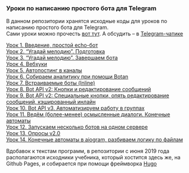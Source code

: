 ### Уроки по написанию простого бота для Telegram

В данном репозитории хранятся исходные коды для уроков по написанию простого бота для Telegram.  
Сами уроки можно прочесть [вот тут](https://mastergroosha.github.io/telegram-tutorial). А обсудить – в [Telegram-чатике](https://t.me/joinchat/ABtnIE7H7Q3TRRh8n8uNww)

[Урок 1. Введение, простой echo-бот](https://mastergroosha.github.io/telegram-tutorial/docs/lesson_01/)  
[Урок 2. “Угадай мелодию”. Подготовка](https://mastergroosha.github.io/telegram-tutorial/docs/lesson_02/)  
[Урок 3. “Угадай мелодию”. Завершаем бота](https://mastergroosha.github.io/telegram-tutorial/docs/lesson_03/)  
[Урок 4. Вебхуки](https://mastergroosha.github.io/telegram-tutorial/docs/lesson_04/)  
[Урок 5. Автопостинг в каналы](https://mastergroosha.github.io/telegram-tutorial/docs/lesson_05/)  
[Урок 6. Собираем аналитику при помощи Botan](https://mastergroosha.github.io/telegram-tutorial/docs/lesson_06/)  
[Урок 7. Встраиваемые боты (Inline)](https://mastergroosha.github.io/telegram-tutorial/docs/lesson_07/)  
[Урок 8. Bot API v2: Кнопки и редактирование сообщений](https://mastergroosha.github.io/telegram-tutorial/docs/lesson_08/)  
[Урок 9. Bot API v2: Специальные кнопки, опять редактирование сообщений, кэшированный инлайн](https://mastergroosha.github.io/telegram-tutorial/docs/lesson_09/)  
[Урок 10. Bot API v3. Автоматизируем работу в группах](https://mastergroosha.github.io/telegram-tutorial/docs/lesson_10/)  
[Урок 11. Ведём (более-менее) осмысленные диалоги. Конечные автоматы](https://mastergroosha.github.io/telegram-tutorial/docs/lesson_11/)  
[Урок 12. Запускаем несколько ботов на одном сервере](https://mastergroosha.github.io/telegram-tutorial/docs/lesson_12/)  
[Урок 13. Опросы v2.0](https://mastergroosha.github.io/telegram-tutorial/docs/lesson_13/)  
[Урок 14. Конечные автоматы в aiogram, разбиваем логику по файлам](https://mastergroosha.github.io/telegram-tutorial/docs/lesson_14/)


Вдобавок к текстам программ, в репозитории с июня 2019 года располагаются исходники учебника, который хостится здесь же, на Github Pages, и собирается при помощи фреймворка [Hugo](https://gohugo.io)

